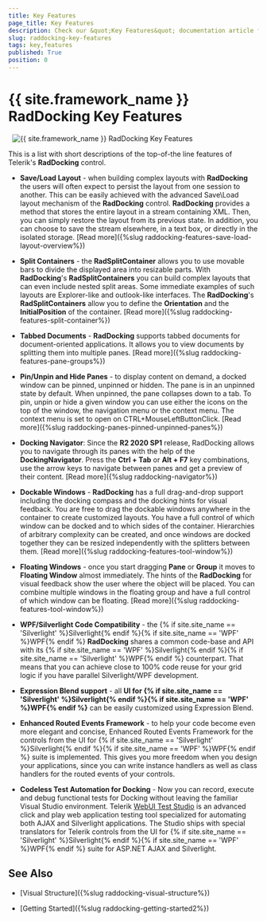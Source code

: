 ```yaml
---
title: Key Features
page_title: Key Features
description: Check our &quot;Key Features&quot; documentation article for the RadDocking {{ site.framework_name }} control.
slug: raddocking-key-features
tags: key,features
published: True
position: 0
---
```


# {{ site.framework_name }} RadDocking Key Features
 
![{{ site.framework_name }} RadDocking Key Features](images/RadDocking_GeneralInformation_KeyFeatures_010.png)

This is a list with short descriptions of the top-of-the line features of Telerik's __RadDocking__ control.

* __Save/Load Layout__ - when building complex layouts with __RadDocking__ the users will often expect to persist the layout from one session to another. This can be easily achieved with the advanced Save\Load layout mechanism of the __RadDocking__ control. __RadDocking__ provides a method that stores the entire layout in a stream containing XML. Then, you can simply restore the layout from its previous state. In addition, you can choose to save the stream elsewhere, in a text box, or directly in the isolated storage. [Read more]({%slug raddocking-features-save-load-layout-overview%})

* __Split Containers__ - the __RadSplitContainer__ allows you to use movable bars to divide the displayed area into resizable parts. With __RadDocking__'s __RadSplitContainers__ you can build complex layouts that can even include nested split areas. Some immediate examples of such layouts are Explorer-like and outlook-like interfaces. The __RadDocking__'s __RadSplitContainers__ allow you to define the __Orientation__ and the __InitialPosition__ of the container. [Read more]({%slug raddocking-features-split-container%})

* __Tabbed Documents__ - __RadDocking__ supports tabbed documents for document-oriented applications. It allows you to view documents by splitting them into multiple panes. [Read more]({%slug raddocking-features-pane-groups%})

* __Pin/Unpin and Hide Panes__ - to display content on demand, a docked window can be pinned, unpinned or hidden.  The pane is in an unpinned state by default.  When unpinned, the pane collapses down to a tab.  To pin, unpin or hide a given window you can use either the icons on the top of the window, the navigation menu or the context menu. The context menu is set to open on CTRL+MouseLeftButtonClick. [Read more]({%slug raddocking-panes-pinned-unpinned-panes%})

* __Docking Navigator__: Since the **R2 2020 SP1** release, RadDocking allows you to navigate through its panes with the help of the **DockingNavigator**. Press the **Ctrl + Tab** or **Alt + F7** key combinations, use the arrow keys to navigate between panes and get a preview of their content. [Read more]({%slug raddocking-navigator%})

* __Dockable Windows__ - __RadDocking__ has a full drag-and-drop support including the docking compass and the docking hints for visual feedback. You are free to drag the dockable windows anywhere in the container to create customized layouts. You have a full control of which window can be docked and to which sides of the container. 
Hierarchies of arbitrary complexity can be created, and once windows are docked together they can be resized independently with the splitters between them. [Read more]({%slug raddocking-features-tool-window%})

* __Floating Windows__ - once you start dragging __Pane__ or  __Group__ it moves to __Floating Window__ almost immediately. The hints of the __RadDocking__ for visual feedback show the user where the object will be placed. You can combine multiple windows in the floating group and have a full control of which window can be floating. [Read more]({%slug raddocking-features-tool-window%})

* __WPF/Silverlight Code Compatibility__ - the {% if site.site_name == 'Silverlight' %}Silverlight{% endif %}{% if site.site_name == 'WPF' %}WPF{% endif %} __RadDocking__ shares a common code-base and API with its {% if site.site_name == 'WPF' %}Silverlight{% endif %}{% if site.site_name == 'Silverlight' %}WPF{% endif %} counterpart. That means that you can achieve close to 100% code reuse for your grid logic if you have parallel Silverlight/WPF development.

* __Expression Blend support__ -  all __UI for {% if site.site_name == 'Silverlight' %}Silverlight{% endif %}{% if site.site_name == 'WPF' %}WPF{% endif %}__ can be easily customized using Expression Blend.

* __Enhanced Routed Events Framework__ - to help your code become even more elegant and concise, Enhanced Routed Events Framework for the controls from the UI for {% if site.site_name == 'Silverlight' %}Silverlight{% endif %}{% if site.site_name == 'WPF' %}WPF{% endif %} suite is implemented. This gives you more freedom when you design your applications, since you can write instance handlers as well as class handlers for the routed events of your controls. 

* __Codeless Test Automation for Docking__ - Now you can record, execute and debug functional tests for Docking without leaving the familiar Visual Studio environment. Telerik [WebUI Test Studio](http://www.telerik.com/products/web-testing-tools/webui-test-studio-features.aspx) is an advanced click and play web application testing tool specialized for automating both AJAX and Silverlight applications. The Studio ships with special translators for Telerik controls from the UI for {% if site.site_name == 'Silverlight' %}Silverlight{% endif %}{% if site.site_name == 'WPF' %}WPF{% endif %} suite for ASP.NET AJAX and Silverlight.

## See Also

 * [Visual Structure]({%slug raddocking-visual-structure%})

 * [Getting Started]({%slug raddocking-getting-started2%})
